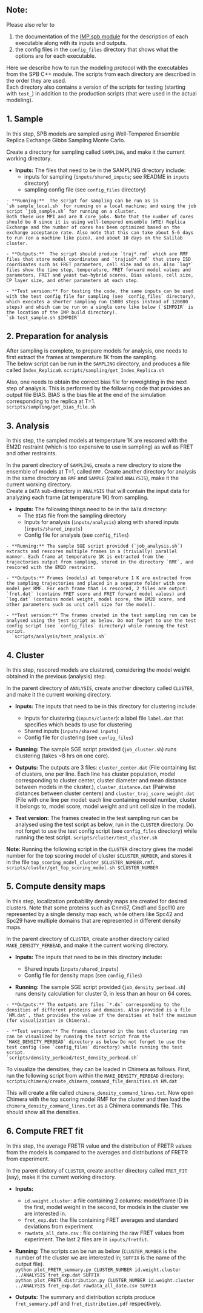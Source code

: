 ## Note: 
Please also refer to  
 1. the documentation of the [IMP.spb module](https://integrativemodeling.org/nightly/doc/ref/namespaceIMP_1_1spb.html) for the description of each executable along with its inputs and outputs.  
 2. the config files in the `config_files` directory that shows what the options are for each executable.

Here we describe how to run the modeling protocol with the executables from the SPB C++ module. The scripts from each directory are described in the order they are used.  
Each directory also contains a version of the scripts for testing (starting with `test_`) in addition to the production scripts (that were used in the actual modeling).

## 1. Sample
In this step, SPB models are sampled using Well-Tempered Ensemble Replica Exchange Gibbs Sampling Monte Carlo. 

Create a directory for sampling called `SAMPLING`, and make it the current
working directory.
   - **Inputs:**  The files that need to be in the SAMPLING directory include:
        - inputs for sampling (`inputs/shared_inputs`; see README in `inputs` directory)  
        - sampling config file (see `config_files` directory)  

    - **Running:**  The script for sampling can be run as in  
    `sh sample_local.sh` for running on a local machine; and using the job script `job_sample.sh` for running on a cluster.  
    Both these use MPI and are 8 core jobs. Note that the number of cores should be 8 since it is using well-tempered ensemble (WTE) Replica Exchange and the number of cores has been optimized based on the exchange acceptance rate. Also note that this can take about 5-6 days to run (on a machine like pico), and about 10 days on the Salilab cluster.

    - **Outputs:**  The script should produce `traj*.rmf` which are RMF files that store model coordinates and `trajisd*.rmf` that store ISD coordinates such as FRET parameters, cell size and so on. Also `log*` files show the time step, temperature, FRET forward model values and parameters, FRET and yeast two-hybrid scores, Bias values, cell size, CP layer size, and other parameters at each step.

    - **Test version:** For testing the code, the same inputs can be used with the test config file for sampling (see `config_files` directory), which executes a shorter sampling run (5000 steps instead of 120000 steps) and which can be run on a single core like below (`$IMPDIR` is the location of the IMP build directory).  
    `sh test_sample.sh $IMPDIR`

## 2. Preparation for analysis
After sampling is complete, to prepare models for analysis, one needs to first extract the frames at temperature 1K from the sampling.   
The below script can be run in the `SAMPLING` directory, and produces a file
called `Index_Replica0`.
`scripts/sampling/get_Index_Replica.sh`

Also, one needs to obtain the correct bias file for reweighting in the next step of analysis. This is performed by the following code that provides an output file BIAS. BIAS is the bias file at the end of the simulation corresponding to the replica at T=1.  
`scripts/sampling/get_bias_file.sh`

## 3. Analysis
In this step, the sampled models at temperature 1K are rescored with the EM2D restraint (which is too expensive to use in sampling) as well as FRET and other restraints. 

In the parent directory of `SAMPLING`, create a new directory to store the ensemble of models at T=1, called `RMF`.
Create another directory for analysis in the same directory as `RMF` and `SAMPLE` (called `ANALYSIS`), make it the current working directory.  
Create a `DATA` sub-directory in `ANALYSIS` that will contain the input data for analyzing each frame (at temperature 1K) from sampling.

   - **Inputs:** The following things need to be in the `DATA` directory:  
      - The `BIAS` file from the sampling directory
      - Inputs for analysis (`inputs/analysis`) along with shared inputs (`inputs/shared_inputs`)
      - Config file for analysis (see `config_files`)
        
    - **Running:** The sample SGE script provided (`job_analysis.sh`) extracts and rescores multiple frames in a (trivially) parallel manner. Each frame at temperature 1K is extracted from the trajectories output from sampling, stored in the directory `RMF`, and rescored with the EM2D restraint. 
    
    - **Outputs:** Frames (models) at temperature 1 K are extracted from the sampling trajectories and placed in a separate folder with one model per RMF. For each frame that is rescored, 2 files are output: `fret.dat` (contains FRET score and FRET forward model values) and `log.dat` (contains model weight, model score, the EM2D score, and other parameters such as unit cell size for the model). 
    
    - **Test version:** The frames created in the test sampling run can be analysed using the test script as below. Do not forget to use the test config script (see `config_files` directory) while running the test script.
      `scripts/analysis/test_analysis.sh`
     
## 4. Cluster 
In this step, rescored models are clustered, considering the model weight obtained in the previous (analysis) step.  

In the parent directory of `ANALYSIS`, create another directory called `CLUSTER`, and make it the current working directory.

   - **Inputs:** The inputs that need to be in this directory for clustering include:  
        - Inputs for clustering (`inputs/cluster`): a label file `label.dat` that specifies which beads to use for clustering  
        - Shared inputs (`inputs/shared_inputs`)  
        - Config file for clustering (see `config_files`)

   - **Running:** The sample SGE script provided (`job_cluster.sh`) runs clustering (takes ~8 hrs on one core).  

   - **Outputs:** The outputs are 3 files: `cluster_center.dat` (File containing list of clusters, one per line. Each line has cluster population, model corresponding to cluster center, cluster diameter and mean distance between models in the cluster.),  `cluster_distance.dat` (Pairwise distances between cluster centers) and `cluster_traj_score_weight.dat` (File with one line per model: each line containing model number, cluster it belongs to, model score, model weight and unit cell size in the model).   

   - **Test version:** The frames created in the test sampling run can be analysed using the test script as below, run in the `CLUSTER` directory. Do not forget to use the test config script (see `config_files` directory) while running the test script.
`scripts/cluster/test_cluster.sh`

**Note:** Running the following script in the `CLUSTER` directory
gives the model number for the top scoring model of cluster `$CLUSTER_NUMBER`, and stores it in the file `top_scoring_model_cluster_$CLUSTER_NUMBER.rmf`.
`scripts/cluster/get_top_scoring_model.sh $CLUSTER_NUMBER`

## 5. Compute density maps
In this step, localization probability density maps are created for desired clusters. Note that some proteins such as Cnm67, Cmd1 and Spc110 are represented by a single density map each, while others like Spc42 and Spc29 have multiple domains that are represented in different density maps.

In the parent directory of `CLUSTER`, create another directory called `MAKE_DENSITY_PERBEAD`, and make it the current working directory.

   - **Inputs:** The inputs that need to be in this directory include:    
        - Shared inputs (`inputs/shared_inputs`)  
        - Config file for density maps (see `config_files`)

   - **Running:** The sample SGE script provided (`job_density_perbead.sh`) runs density calculation for cluster 0, in less than an hour on 64 cores.

    - **Outputs:** The outputs are files `*.dx` corresponding to the densities of different proteins and domains. Also provided is a file `HM.dat`, that provides the value of the densities at half the maximum (for visualization in Chimera). 

    - **Test version:** The frames clustered in the test clustering run can be visualized by running the test script from the `MAKE_DENSITY_PERBEAD` directory as below Do not forget to use the test config (see `config_files` directory) while running the test script.
    `scripts/density_perbead/test_density_perbead.sh`

To visualize the densities, they can be loaded in Chimera as follows. First,
run the following script from within the `MAKE_DENSITY_PERBEAD` directory:
    `scripts/chimera/create_chimera_command_file_densities.sh HM.dat`

This will create a file called `chimera_density_command_lines.txt`. Now open Chimera with the top scoring model RMF for the cluster and then load the `chimera_density_command_lines.txt` as a Chimera commands file. This should show all the densities.

## 6. Compute FRET fit
In this step, the average FRETR value and the distribution of FRETR values from the models is compared to the averages and distributions of FRETR from experiment.

In the parent dictory of `CLUSTER`, create another directory called `FRET_FIT` (say), make it the current working directory.

   - **Inputs:**
       - `id.weight.cluster`: a file containing 2 columns: model/frame ID in the first, model weight in the second, for models in the cluster we are interested in.
       - `fret_exp.dat`: the file containing FRET averages and standard deviations from experiment
       - `rawdata_all_date.csv` : file containing the raw FRET values from experiment. 
       The last 2 files are in `inputs/fretfit`. 
       
   - **Running:**  The scripts can be run as below (`CLUSTER_NUMBER` is the number of the cluster we are interested in; `SUFFIX` is the name of the output file).  
`python plot_FRETR_summary.py CLUSTER_NUMBER id.weight.cluster ../ANALYSIS fret_exp.dat SUFFIX`  
`python plot_FRETR_distribution.py CLUSTER_NUMBER id.weight.cluster ../ANALYSIS fret_exp.dat rawdata_all_date.csv SUFFIX`

   - **Outputs:** The summary and distribution scripts produce `fret_summary.pdf` and `fret_distribution.pdf` respectively.
